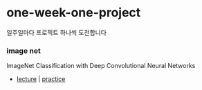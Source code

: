 # one-week-one-project
일주일마다 프로젝트 하나씩 도전합니다

### image net
ImageNet Classification with Deep Convolutional Neural Networks
- [lecture](https://blog.naver.com/rbdus0715/222881858017) | [practice]()
